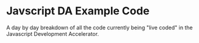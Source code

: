 Javscript DA Example Code
==============================
A day by day breakdown of all the code currently being
"live coded" in the Javascript Development Accelerator.
